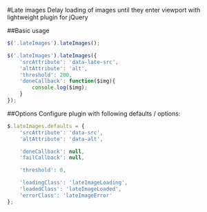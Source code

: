 #Late images
Delay loading of images until they enter viewport with lightweight plugin for jQuery

##Basic usage
```javascript
$('.lateImages').lateImages();

$('.lateImages').lateImages({
	'srcAttribute': 'data-late-src',
	'altAttribute': 'alt',
	'threshold': 200,
	'doneCallback': function($img){
		console.log($img);
	}
});
```
##Options
Configure plugin with following defaults / options:

```javascript
$.lateImages.defaults = {
	'srcAttribute': 'data-src',
	'altAttribute': 'data-alt',

	'doneCallback': null,
	'failCallback': null,

	'threshold': 0,

	'loadingClass': 'lateImageLoading',
	'loadedClass': 'lateImageLoaded',
	'errorClass': 'lateImageError'
};
```


